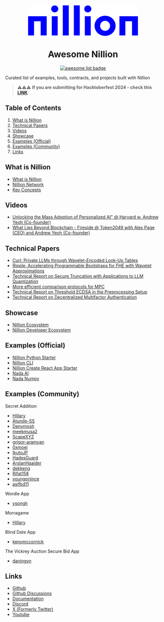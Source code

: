 <div align="center">
  <a href="https://www.nillion.com">
    <picture>
    <img alt="nillion logo" src="https://github.com/NillionNetwork/.github/blob/main/assets/nillion.png" width="auto" height="100">
    </picture>
  </a>
  <h1 align="center">Awesome Nillion</h1>
  <p align="center">
    <a href="https://github.com/sindresorhus/awesome">
      <img alt="awesome list badge" src="https://cdn.rawgit.com/sindresorhus/awesome/d7305f38d29fed78fa85652e3a63e154dd8e8829/media/badge.svg">
    </a>
  </p>
</div>

Curated list of examples, tools, contracts, and projects built with Nillion

>  ⚠️⚠️⚠️ **If you are submitting for Hacktoberfest 2024 - check this [LINK](https://github.com/NillionNetwork/awesome-nillion/issues/2)**: 

## Table of Contents
1. [What is Nillion](#what-is-nillion)
2. [Technical Papers](#technical-papers)
3. [Videos](#videos)
4. [Showcase](#showcase)
5. [Examples (Official)](#examples-official)
6. [Examples (Community)](#examples-community)
7. [Links](#links)

## What is Nillion
- [What is Nillion](https://docs.nillion.com/what-is-nillion)
- [Nillion Network](https://docs.nillion.com/network)
- [Key Concepts](https://docs.nillion.com/concepts)

## Videos
- [Unlocking the Mass Adoption of Personalized AI" @ Harvard w. Andrew Yeoh (Co-founder)](https://www.youtube.com/watch?v=loo_MkR94Io)
- [What Lies Beyond Blockchain - Fireside @ Token2049 with Alex Page (CEO) and Andrew Yeoh (Co-founder)](https://www.youtube.com/watch?v=9AEcp-6tm48)

## Technical Papers
- [Curl: Private LLMs through Wavelet-Encoded Look-Up Tables](https://nillion.pub/curl-private-llms-through-dwt-lut.pdf)
- [Ripple: Accelerating Programmable Bootstraps for FHE with Wavelet Approximations](https://eprint.iacr.org/2024/866.pdf)
- [Technical Report on Secure Truncation with Applications to LLM Quantization](https://nillion.pub/secure-truncation-llm-quantization.pdf)
- [More efficient comparison protocols for MPC](https://nillion.pub/comparison.pdf)
- [Technical Report on Threshold ECDSA in the Preprocessing Setup](https://nillion.pub/threshold-ecdsa-preprocessing-setup.pdf)
- [Technical Report on Decentralized Multifactor Authentication](https://nillion.pub/decentralized-multifactor-authentication.pdf)

## Showcase
- [Nillion Ecosystem](https://nillion.com/ecosystem/)
- [Nillion Developer Ecosystem](https://docs.nillion.com/showcase)

## Examples (Official)
- [Nillion Python Starter](https://github.com/NillionNetwork/nillion-python-starter)
- [Nillion CLI](https://github.com/NillionNetwork/create-nillion-app)
- [Nillion Create React App Starter](https://github.com/NillionNetwork/cra-nillion)
- [Nada AI](https://docs.nillion.com/nada-by-example/nada-ai)
- [Nada Numpy](https://docs.nillion.com/nada-by-example/nada-numpy)

## Examples (Community)
Secret Addition
- [Hillary](https://github.com/hilary3211/Nillion-Blind-app)
- [Atunde-SS](https://github.com/Atunde-SS/secrete_addition)
- [Denymosh](https://github.com/denymosh/secret_addition)
- [meekmusa2](https://github.com/meekMusa2/nillion-hacktoberfest)
- [ScapeXYZ](https://github.com/ScapeXYZ/nillibilli/tree/master)
- [grigor-aramyan](https://github.com/grigor-aramyan/hacktoberfest-blind)
- [0xmoei](https://github.com/0xmoei/secret_addition)
- [IkutoJP](https://github.com/IkutoJP/secret_addition)
- [HadesGuard](https://github.com/HadesGuard/secret-addition-app)
- [ArslanHaaider](https://github.com/ArslanHaaider/bllind-assistant)
- [dekkeng](https://github.com/dekkeng/secret_addition)
- [Rifat158](https://github.com/Rifat158/secret_additon)
- [youngpriince](https://github.com/youngpriince/nillion-secret-addition)
- [asifbd11](https://github.com/asifbd11/secret_addition)

Wordle App
- [ysongh](https://github.com/ysongh/Wordle-BlindApp)

Morragame 
- [Hillary](https://github.com/hilary3211/Morragame_Nillion_App.git)

Blind Date App
- [kenymccornick](https://github.com/kenymccornick/blind-date-app)

The Vickrey Auction Secure Bid App
- [daningyn](https://github.com/daningyn/tinybid-nillion-blind-app)

## Links
- [Github](https://github.com/NillionNetwork)
- [Github Discussions](https://github.com/orgs/NillionNetwork/discussions)
- [Documentation](https://docs.nillion.com/)
- [Discord](https://discord.gg/nillionnetwork)
- [X (Formerly Twitter)](https://twitter.com/nillionnetwork)
- [Youtube](https://www.youtube.com/@nillion)
